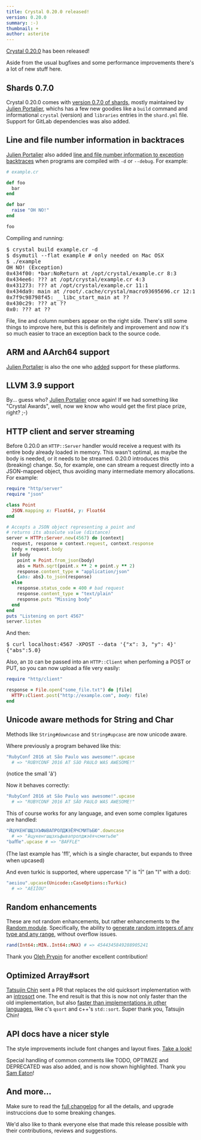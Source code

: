 ```yaml
---
title: Crystal 0.20.0 released!
version: 0.20.0
summary: :-)
thumbnail: +
author: asterite
---
```


[Crystal 0.20.0](https://github.com/crystal-lang/crystal/releases/tag/0.20.0) has been released!

Aside from the usual bugfixes and some performance improvements there's
a lot of new stuff here.

## Shards 0.7.0

Crystal 0.20.0 comes with [version 0.7.0 of shards](https://github.com/crystal-lang/shards/releases/tag/v0.7.0),
mostly maintained by [Julien Portalier](https://github.com/ysbaddaden),
whichs has a few new goodies like a `build` command and informational
`crystal` (version) and `libraries` entries in the `shard.yml` file.
Support for GitLab dependencies was also added.

## Line and file number information in backtraces

[Julien Portalier](https://github.com/ysbaddaden) also added
[line and file number information to exception backtraces](https://github.com/crystal-lang/crystal/pull/3303)
when programs are compiled with `-d` or `--debug`.
For example:

```ruby
# example.cr

def foo
  bar
end

def bar
  raise "OH NO!"
end

foo
```

Compiling and running:

<pre class="code">
$ crystal build example.cr -d
$ dsymutil --flat example # only needed on Mac OSX
$ ./example
OH NO! (Exception)
0x434f00: *bar:NoReturn at /opt/crystal/example.cr 8:3
0x434ee6: ??? at /opt/crystal/example.cr 4:3
0x431273: ??? at /opt/crystal/example.cr 11:1
0x434da9: main at /root/.cache/crystal/macro93695696.cr 12:15
0x7f9c98798f45: __libc_start_main at ??
0x430c29: ??? at ??
0x0: ??? at ??
</pre>

File, line and column numbers appear on the right side. There's still some
things to improve here, but this is definitely and improvement and now
it's so much easier to trace an exception back to the source code.

## ARM and AArch64 support

[Julien Portalier](https://github.com/ysbaddaden) is also the one who
[added](https://github.com/crystal-lang/crystal/pull/3424)
support for these platforms.

## LLVM 3.9 support

By... guess who? [Julien Portalier](https://github.com/ysbaddaden) once again!
If we had something like "Crystal Awards", well, now we know who would get
the first place prize, right? ;-)

## HTTP client and server streaming

Before 0.20.0 an `HTTP::Server` handler would receive a request with its
entire body already loaded in memory. This wasn't optimal, as maybe the
body is needed, or it needs to be streamed. 0.20.0 introduces this (breaking)
change. So, for example, one can stream a request directly into a JSON-mapped
object, thus avoiding many intermediate memory allocations. For example:

```ruby
require "http/server"
require "json"

class Point
  JSON.mapping x: Float64, y: Float64
end

# Accepts a JSON object representing a point and
# returns its absolute value (distance)
server = HTTP::Server.new(4567) do |context|
  request, response = context.request, context.response
  body = request.body
  if body
    point = Point.from_json(body)
    abs = Math.sqrt(point.x ** 2 + point.y ** 2)
    response.content_type = "application/json"
    {abs: abs}.to_json(response)
  else
    response.status_code = 400 # bad request
    response.content_type = "text/plain"
    response.puts "Missing body"
  end
end
puts "Listening on port 4567"
server.listen
```

And then:

<pre class="code">
$ curl localhost:4567 -XPOST --data '{"x": 3, "y": 4}'
{"abs":5.0}
</pre>

Also, an `IO` can be passed into an `HTTP::Client` when perfoming a POST or PUT,
so you can now upload a file very easily:

```ruby
require "http/client"

response = File.open("some_file.txt") do |file|
  HTTP::Client.post("http://example.com", body: file)
end
```

## Unicode aware methods for String and Char

Methods like `String#downcase` and `String#upcase` are now unicode aware.

Where previously a program behaved like this:

```ruby
"RubyConf 2016 at São Paulo was awesome!".upcase
  # => "RUBYCONF 2016 AT SãO PAULO WAS AWESOME!"
```

(notice the small 'ã')

Now it behaves correctly:

```ruby
"RubyConf 2016 at São Paulo was awesome!".upcase
  # => "RUBYCONF 2016 AT SÃO PAULO WAS AWESOME!"
```

This of course works for any language, and even some complex ligatures are
handled:

```ruby
"ЙЦУКЕНГШЩЗХЪФЫВАПРОЛДЖЭЁЯЧСМИТЬБЮ".downcase
  # => "йцукенгшщзхъфывапролджэёячсмитьбю"
"baﬄe".upcase # => "BAFFLE"
```

(The last example has 'ﬄ', which is a single character, but expands to
three when upcased)

And even turkic is supported, where uppercase "i" is "İ" (an "I" with a dot):

```ruby
"aeıiou".upcase(Unicode::CaseOptions::Turkic)
  # => "AEIİOU"
```

## Random enhancements

These are not random enhancements, but rather enhancements to the
[Random module](https://crystal-lang.org/api/0.20.0/Random.html).
Specifically, the ability to [generate random integers of any type
and any range](https://github.com/crystal-lang/crystal/pull/3402),
without overflow issues.

```ruby
rand(Int64::MIN..Int64::MAX) # => 4544345849288905241
```

Thank you
[Oleh Prypin](https://github.com/BlaXpirit) for another
excellent contribution!

## Optimized Array#sort

[Tatsujin Chin](https://github.com/c910335) sent a PR that
replaces the old quicksort implementation with an
[introsort](https://en.wikipedia.org/wiki/Introsort) one.
The end result is that this is now not only faster than the
old implementation, but also
[faster than implementations in other languages](https://gist.github.com/firejox/4d300495811c1dda65fefc1b76fc57b6),
like c's `qsort` and c++'s `std::sort`. Super thank you,
Tatsujin Chin!

## API docs have a nicer style

The style improvements include font changes and layout fixes.
[Take a look!](https://crystal-lang.org/api)

Special handling of common comments like TODO, OPTIMIZE and DEPRECATED
was also added, and is now shown highlighted. Thank you
[Sam Eaton](https://github.com/samueleaton)!

## And more...

Make sure to read the [full changelog](https://github.com/crystal-lang/crystal/releases/tag/0.20.0)
for all the details, and upgrade instruccions due to some breaking changes.

We'd also like to thank everyone else that made this release possible
with their contributions, reviews and suggestions.
